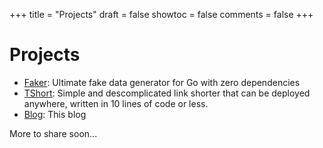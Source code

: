 +++
title = "Projects"
draft = false
showtoc = false
comments = false
+++

# Projects

- [Faker](https://github.com/jaswdr/faker): Ultimate fake data generator for Go with zero dependencies
- [TShort](https://github.com/jaswdr/tshort): Simple and descomplicated link shorter that can be deployed anywhere, written in 10 lines of code or less. 
- [Blog](https://github.com/jaswdr/blog): This blog

More to share soon...
